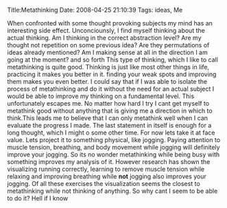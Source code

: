 Title:Metathinking
Date: 2008-04-25 21:10:39
Tags: ideas, Me

When confronted with some thought provoking subjects my mind has an
interesting side effect. Unconciounsly, I find myself thinking about the
actual thinking. Am I thinking in the correct abstraction level? Are my
thought not repetition on some previous idea? Are they permutations of ideas
already mentioned? Am I making sense at all in the direction I am going at the
moment? and so forth This type of thinking, which I like to call metathinking
is quite good. Thinking is just like most other things in life, practicing it
makes you better in it. finding your weak spots and improving them makes you
even better. I could say that if I was able to isolate the process of
metathinking and do it without the need for an actual subject I would be able
to improve my thinking on a fundamental level. This unfortunately escapes me.
No matter how hard I try I cant get myself to metathink good without anything
that is giving me a direction in which to think.This leads me to believe that
I can only metathink well when I can evaluate the progress I made. The last
statement in itself is enough for a long thought, which I might o some other
time. For now lets take it at face value. Lets project it to something
physical, like jogging. Paying attention to muscle tension, breathing, and
body movement while jogging will definitely improve your jogging. So its no
wonder metathinking while being busy with something improves my analysis of
it. However research has shown the visualizing running correctly, learning to
remove muscle tension while relaxing and improving breathing while **not**
jogging also improves your jogging. Of all these exercises the visualization
seems the closest to metathinking while not thinking of anything. So why cant
I seem to be able to do it? Hell if I know

